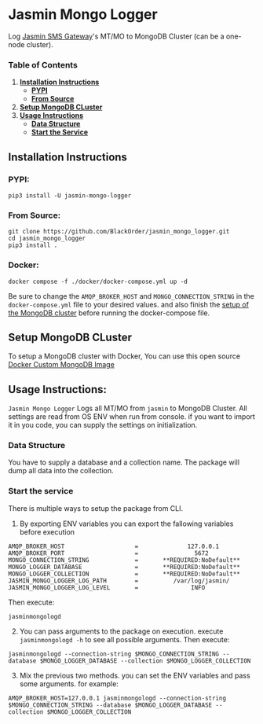 # Jasmin Mongo Logger

Log [Jasmin SMS Gateway](https://github.com/jookies/jasmin)'s MT/MO to MongoDB Cluster (can be a one-node cluster).


### Table of Contents
1. **[Installation Instructions](#installation-instructions)**<br>
    + **[PYPI](#pypi)**<br>
    + **[From Source](#from-source)**<br>
2. **[Setup MongoDB CLuster](#setup-mongodb-cluster)**<br>
3. **[Usage Instructions](#usage-instructions)**<br>
    + **[Data Structure](#data-structure)**<br>
    + **[Start the Service](#start-the-service)**<br>


## Installation Instructions
### PYPI:
```
pip3 install -U jasmin-mongo-logger
```
### From Source:
```
git clone https://github.com/BlackOrder/jasmin_mongo_logger.git
cd jasmin_mongo_logger
pip3 install .
```
### Docker:
```
docker compose -f ./docker/docker-compose.yml up -d
```
Be sure to change the `AMQP_BROKER_HOST` and `MONGO_CONNECTION_STRING` in the `docker-compose.yml` file to your desired values. and also finish the [setup of the MongoDB cluster](#setup-mongodb-cluster) before running the docker-compose file.


## Setup MongoDB CLuster
To setup a MongoDB cluster with Docker, You can use this open source [Docker Custom MongoDB Image](https://github.com/BlackOrder/mongo-cluster)


## Usage Instructions:
`Jasmin Mongo Logger` Logs all MT/MO from `jasmin` to MongoDB Cluster. All settings are read from OS ENV when run from console. if you want to import it in you code, you can supply the settings on initialization.

### Data Structure
You have to supply a database and a collection name. The package will dump all data into the collection.



### Start the service
There is multiple ways to setup the package from CLI.

1. By exporting ENV variables
you can export the fallowing variables before execution
```
AMQP_BROKER_HOST                    =              127.0.0.1
AMQP_BROKER_PORT                    =                5672
MONGO_CONNECTION_STRING             =       **REQUIRED:NoDefault**
MONGO_LOGGER_DATABASE               =       **REQUIRED:NoDefault**
MONGO_LOGGER_COLLECTION             =       **REQUIRED:NoDefault**
JASMIN_MONGO_LOGGER_LOG_PATH        =          /var/log/jasmin/
JASMIN_MONGO_LOGGER_LOG_LEVEL       =               INFO
```

Then execute:
```
jasminmongologd
```

2. You can pass arguments to the package on execution. execute ` jasminmongologd -h ` to see all possible arguments. Then execute:
```
jasminmongologd --connection-string $MONGO_CONNECTION_STRING --database $MONGO_LOGGER_DATABASE --collection $MONGO_LOGGER_COLLECTION
```

3. Mix the previous two methods. you can set the ENV variables and pass some arguments. for example:
```
AMQP_BROKER_HOST=127.0.0.1 jasminmongologd --connection-string $MONGO_CONNECTION_STRING --database $MONGO_LOGGER_DATABASE --collection $MONGO_LOGGER_COLLECTION
```
